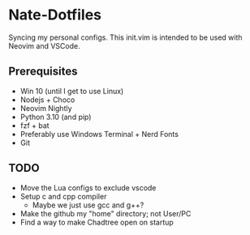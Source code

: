 # Nate-Dotfiles

Syncing my personal configs.
This init.vim is intended to be used with Neovim and VSCode.

## Prerequisites

- Win 10 (until I get to use Linux)
- Nodejs + Choco
- Neovim Nightly
- Python 3.10 (and pip)
- fzf + bat
- Preferably use Windows Terminal + Nerd Fonts
- Git

## TODO

- Move the Lua configs to exclude vscode
- Setup c and cpp compiler
  - Maybe we just use gcc and g++?
- Make the github my "home" directory; not User/PC
- Find a way to make Chadtree open on startup
